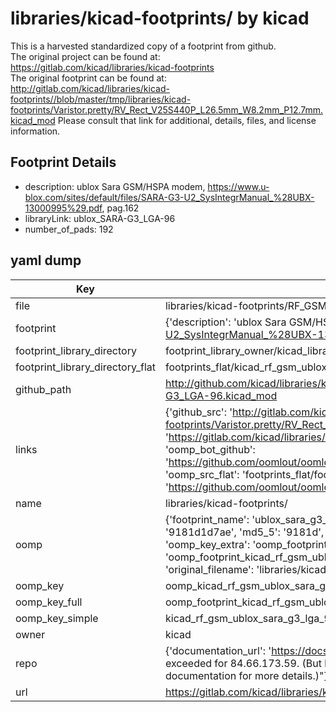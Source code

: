 # libraries/kicad-footprints/ by kicad  
This is a harvested standardized copy of a footprint from github.  
The original project can be found at:  
https://gitlab.com/kicad/libraries/kicad-footprints  
The original footprint can be found at:
http://gitlab.com/kicad/libraries/kicad-footprints//blob/master/tmp/libraries/kicad-footprints/Varistor.pretty/RV_Rect_V25S440P_L26.5mm_W8.2mm_P12.7mm.kicad_mod
Please consult that link for additional, details, files, and license information.  
## Footprint Details
* description: ublox Sara GSM/HSPA modem, https://www.u-blox.com/sites/default/files/SARA-G3-U2_SysIntegrManual_%28UBX-13000995%29.pdf, pag.162  
* libraryLink: ublox_SARA-G3_LGA-96  
* number_of_pads: 192  
## yaml dump  
| Key | Value |  
| --- | --- |  
| file | libraries/kicad-footprints/RF_GSM.pretty/ublox_SARA-G3_LGA-96.kicad_mod |  
| footprint | {'description': 'ublox Sara GSM/HSPA modem, https://www.u-blox.com/sites/default/files/SARA-G3-U2_SysIntegrManual_%28UBX-13000995%29.pdf, pag.162', 'libraryLink': 'ublox_SARA-G3_LGA-96', 'number_of_pads': 192} |  
| footprint_library_directory | footprint_library_owner/kicad_libraries/kicad-footprints/ |  
| footprint_library_directory_flat | footprints_flat/kicad_rf_gsm_ublox_sara_g3_lga_96/working |  
| github_path | http://github.com/kicad/libraries/kicad-footprints//blob/master/tmp/libraries/kicad-footprints/RF_GSM.pretty/ublox_SARA-G3_LGA-96.kicad_mod |  
| links | {'github_src': 'http://gitlab.com/kicad/libraries/kicad-footprints//blob/master/tmp/libraries/kicad-footprints/Varistor.pretty/RV_Rect_V25S440P_L26.5mm_W8.2mm_P12.7mm.kicad_mod', 'github_src_repo': 'https://gitlab.com/kicad/libraries/kicad-footprints', 'oomp_bot': 'footprints/kicad_rf_gsm_ublox_sara_g3_lga_96/working', 'oomp_bot_github': 'https://github.com/oomlout/oomlout_oomp_footprint_bot/tree/main/footprints/kicad_rf_gsm_ublox_sara_g3_lga_96/working', 'oomp_src_flat': 'footprints_flat/footprints_flat/kicad_rf_gsm_ublox_sara_g3_lga_96/working', 'oomp_src_flat_github': 'https://github.com/oomlout/oomlout_oomp_footprint_src/tree/main/footprints_flat/kicad_rf_gsm_ublox_sara_g3_lga_96/working'} |  
| name | libraries/kicad-footprints/ |  
| oomp | {'footprint_name': 'ublox_sara_g3_lga_96', 'library_name': 'rf_gsm', 'md5': '9181d1d7ae80fb8115ea5e471a4c3ab3', 'md5_10': '9181d1d7ae', 'md5_5': '9181d', 'md5_6': '9181d1', 'oomp_key': 'oomp_kicad_rf_gsm_ublox_sara_g3_lga_96', 'oomp_key_extra': 'oomp_footprint_kicad_rf_gsm_ublox_sara_g3_lga_96', 'oomp_key_full': 'oomp_footprint_kicad_rf_gsm_ublox_sara_g3_lga_96_9181d1', 'oomp_key_simple': 'kicad_rf_gsm_ublox_sara_g3_lga_96', 'original_filename': 'libraries/kicad-footprints/RF_GSM.pretty/ublox_SARA-G3_LGA-96.kicad_mod', 'owner_name': 'kicad'} |  
| oomp_key | oomp_kicad_rf_gsm_ublox_sara_g3_lga_96 |  
| oomp_key_full | oomp_footprint_kicad_rf_gsm_ublox_sara_g3_lga_96 |  
| oomp_key_simple | kicad_rf_gsm_ublox_sara_g3_lga_96 |  
| owner | kicad |  
| repo | {'documentation_url': 'https://docs.github.com/rest/overview/resources-in-the-rest-api#rate-limiting', 'message': "API rate limit exceeded for 84.66.173.59. (But here's the good news: Authenticated requests get a higher rate limit. Check out the documentation for more details.)"} |  
| url | https://gitlab.com/kicad/libraries/kicad-footprints |  

